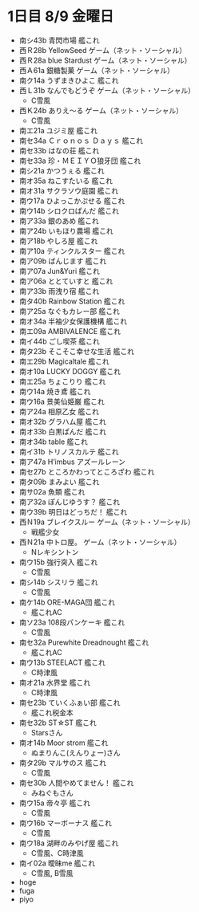 # 1日目 8/9 金曜日

- 南シ43b 青閃市場 艦これ
- 西Ｒ28b YellowSeed ゲーム（ネット・ソーシャル）
- 西Ｒ28a blue Stardust ゲーム（ネット・ソーシャル）
- 西Ａ61a 銀糖製菓 ゲーム（ネット・ソーシャル）
- 南ク14a うずまきひよこ 艦これ
- 西Ｌ31b なんでもどうぞ ゲーム（ネット・ソーシャル）
  - C雪風
- 西Ｋ24b ありえ～る ゲーム（ネット・ソーシャル）
  - C雪風
- 南エ21a ユジミ屋 艦これ
- 南セ34a Ｃｒｏｎｏｓ Ｄａｙｓ 艦これ
- 南セ33b はなの荘 艦これ
- 南セ33a 珍・ＭＥＩＹＯ狼牙団 艦これ
- 南シ21a かつうぇる 艦これ
- 南オ35a ねこすたいる 艦これ
- 南オ31a サクラソウ庭園 艦これ
- 南ウ17a ひよっこかぷせる 艦これ
- 南ウ14b シロクロぱんだ 艦これ
- 南ア33a 銀のあめ 艦これ
- 南ア24b いもほり農場 艦これ
- 南ア18b やしろ屋 艦これ
- 南ア10a ティンクルスター 艦これ
- 南ア09b ばんじます 艦これ
- 南ア07a Jun&Yuri 艦これ
- 南ア06a ととていすと 艦これ
- 南ア33b 雨洩り宿 艦これ
- 南タ40b Rainbow Station 艦これ
- 南ア25a なぐもカレー部 艦これ
- 南オ34a 半袖少女保護機構 艦これ
- 南エ09a AMBIVALENCE 艦これ
- 南イ44b ごし喫茶 艦これ
- 南タ23b そこそこ幸せな生活 艦これ
- 南エ29b Magicaltale 艦これ
- 南オ10a LUCKY DOGGY 艦これ
- 南エ25a ちょこりり 艦これ
- 南ウ14a 焼き鳶 艦これ
- 南ウ16a 景美仙姫巌 艦これ
- 南ア24a 相原乙女 艦これ
- 南オ32b グラハム屋 艦これ
- 南オ33b 白黒ぱんだ 艦これ
- 南オ34b table 艦これ
- 南イ31b トリノスカルテ 艦これ
- 南ア47a H’imbus アズールレーン
- 南セ27b ところかわってところざわ 艦これ
- 南タ09b まみよい 艦これ
- 南サ02a 魚類 艦これ
- 南ア32a ぽんじゆうす？ 艦これ
- 南ウ39b 明日はどっちだ！ 艦これ
- 西Ｎ19a ブレイクスルー ゲーム（ネット・ソーシャル）
  - 戦艦少女
- 西Ｎ21a 中トロ屋。 ゲーム（ネット・ソーシャル）
  - Nレキシントン
- 南ウ15b 強行突入 艦これ
  - C雪風
- 南シ14b シスリラ 艦これ
  - C雪風
- 南ケ14b ORE-MAGA団 艦これ
  - 艦これAC
- 南ソ23a 108段パンケーキ 艦これ
  - C雪風
- 南セ32a Purewhite Dreadnought 艦これ
  - 艦これAC
- 南ウ13b STEELACT 艦これ
  - C時津風
- 南オ21a 水界堂 艦これ
  - C時津風
- 南セ23b ていくふぁい部 艦これ
  - 艦これ税金本
- 南セ32b ST☆ST 艦これ
  - Starsさん
- 南オ14b Moor strom 艦これ
  - ぬまりんこ(えんりょー)さん
- 南タ29b マルサのス 艦これ
  - C雪風
- 南セ30b 人間やめてません！ 艦これ
  - みねぐもさん
- 南ウ15a 帝々亭 艦これ
  - C雪風
- 南ウ16b マーボーナス 艦これ
  - C雪風
- 南ウ18a 湖畔のみやげ屋 艦これ
  - C雪風、C時津風
- 南イ02a 曖昧me 艦これ
  - C雪風, B雪風
- hoge
- fuga
- piyo
